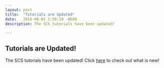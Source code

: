 ```yaml
---
layout: post
title:  "Tutorials are Updated"
date:   2016-08-01 2:50:19 -0600
description: The SCS tutorials have been updated!

---
```


## Tutorials are Updated!

The SCS tutorials have been updated! Click [here] to check out what is new!

[here]: /documentation/20-scs/00-tutorials/00-getting-started